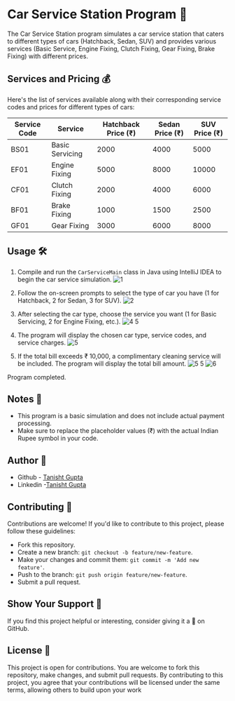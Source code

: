 ﻿# Car Service Station Program 🚗

The Car Service Station program simulates a car service station that caters to different types of cars (Hatchback, Sedan, SUV) and provides various services (Basic Service, Engine Fixing, Clutch Fixing, Gear Fixing, Brake Fixing) with different prices.

## Services and Pricing 💰

Here's the list of services available along with their corresponding service codes and prices for different types of cars:

| Service Code | Service          | Hatchback Price (₹) | Sedan Price (₹) | SUV Price (₹) |
|--------------|------------------|---------------------|-----------------|---------------|
| BS01         | Basic Servicing  | 2000                | 4000            | 5000          |
| EF01         | Engine Fixing    | 5000                | 8000            | 10000         |
| CF01         | Clutch Fixing    | 2000                | 4000            | 6000          |
| BF01         | Brake Fixing     | 1000                | 1500            | 2500          |
| GF01         | Gear Fixing      | 3000                | 6000            | 8000          |

## Usage 🛠️

1. Compile and run the `CarServiceMain` class in Java using IntelliJ IDEA to begin the car service simulation.
![1](https://github.com/Tanisht48/Car_Service_Station/assets/117907105/e6256593-ff36-4fb7-8fdd-bc949126b3fb)

2. Follow the on-screen prompts to select the type of car you have (1 for Hatchback, 2 for Sedan, 3 for SUV).
![2](https://github.com/Tanisht48/Car_Service_Station/assets/117907105/4da94dbb-7a58-498f-a954-661dc6e07027)

   

3. After selecting the car type, choose the service you want (1 for Basic Servicing, 2 for Engine Fixing, etc.).
![4 5](https://github.com/Tanisht48/Car_Service_Station/assets/117907105/0f59ad56-614f-454a-bf1f-a173b2722f24)

4. The program will display the chosen car type, service codes, and service charges.
![5](https://github.com/Tanisht48/Car_Service_Station/assets/117907105/26e07bbe-c47a-4e4d-b357-7762b446cc45)

  

5. If the total bill exceeds ₹ 10,000, a complimentary cleaning service will be included. The program will display the total bill amount.
![5 5](https://github.com/Tanisht48/Car_Service_Station/assets/117907105/97f7334c-a1da-4f9f-9113-d72f6f1bd546)
![6](https://github.com/Tanisht48/Car_Service_Station/assets/117907105/6472a860-f742-4a1f-8a4d-78db41cef343)

 


Program completed.


## Notes 📝

- This program is a basic simulation and does not include actual payment processing.
- Make sure to replace the placeholder values (₹) with the actual Indian Rupee symbol in your code.

## Author 👤

- Github -  [Tanisht Gupta](https://github.com/Tanisht48)
- Linkedin -[Tanisht Gupta](https://www.linkedin.com/in/tanishtgupta/)

## Contributing 🤝

Contributions are welcome! If you'd like to contribute to this project, please follow these guidelines:

- Fork this repository.
- Create a new branch: `git checkout -b feature/new-feature`.
- Make your changes and commit them: `git commit -m 'Add new feature'`.
- Push to the branch: `git push origin feature/new-feature`.
- Submit a pull request.

## Show Your Support 🌟

If you find this project helpful or interesting, consider giving it a 🌟 on GitHub.
## License 📝

This project is open for contributions. You are welcome to fork this repository, make changes, and submit pull requests. By contributing to this project, you agree that your contributions will be licensed under the same terms, allowing others to build upon your work








